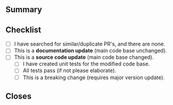 ## Summary
<!-- A brief summary of the PR -->

## Checklist
<!-- [ ] = no, [x] = yes -->

 - [ ] I have searched for similar/duplicate PR's, and there are none.
 - [ ] This is a **documentation update** (main code base unchanged).
 - [ ] This is a **source code update** (main code base changed).
   - [ ] I have created unit tests for the modified code base.
   - [ ] All tests pass (if not please elaborate).
   - [ ] This is a breaking change (requires major version update).

## Closes
<!-- Any issues this PR addresses. When listing the issues, please follow the example format below, making a list with the issues. -->
<!-- - Closes #issue-num  -->
